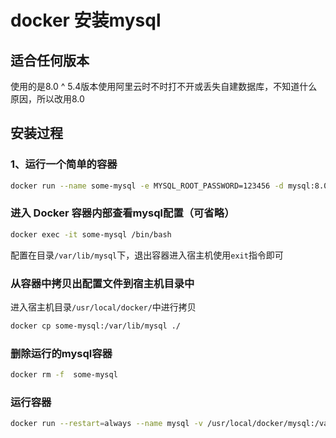 # docker 安装mysql
## 适合任何版本
使用的是8.0
^ 5.4版本使用阿里云时不时打不开或丢失自建数据库，不知道什么原因，所以改用8.0

## 安装过程
### 1、运行一个简单的容器
```sh
docker run --name some-mysql -e MYSQL_ROOT_PASSWORD=123456 -d mysql:8.0
```
### 进入 Docker 容器内部查看mysql配置（可省略）
```sh
docker exec -it some-mysql /bin/bash
```
配置在目录`/var/lib/mysql`下，退出容器进入宿主机使用`exit`指令即可
### 从容器中拷贝出配置文件到宿主机目录中
进入宿主机目录`/usr/local/docker/`中进行拷贝
```sh
docker cp some-mysql:/var/lib/mysql ./
```
### 删除运行的mysql容器
```sh
docker rm -f  some-mysql
```
### 运行容器
```sh
docker run --restart=always --name mysql -v /usr/local/docker/mysql:/var/lib/mysql -p 3306:3306 -e MYSQL\_ROOT\_PASSWORD=123456 -e MYSQL_ROOT_HOST=% -d mysql:8.0
```
